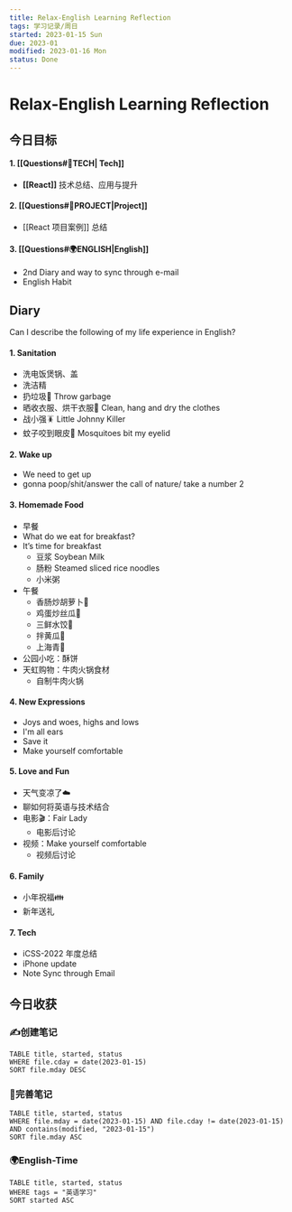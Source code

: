 ```yaml
---
title: Relax-English Learning Reflection
tags: 学习记录/周日
started: 2023-01-15 Sun
due: 2023-01
modified: 2023-01-16 Mon
status: Done
---
```

# Relax-English Learning Reflection
## 今日目标
#### 1. [[Questions#🚀TECH| Tech]]
- **[[React]]** 技术总结、应用与提升
#### 2. [[Questions#🚀PROJECT|Project]]
- [[React 项目案例]] 总结
#### 3. [[Questions#🌍ENGLISH|English]]
- 2nd Diary and way to sync through e-mail
- English Habit
## Diary
Can I describe the following of my life experience in English?
#### 1. Sanitation
- 洗电饭煲锅、盖
- 洗洁精
- 扔垃圾🚮 Throw garbage
- 晒收衣服、烘干衣服👔 Clean, hang and dry the clothes
- 战小强🪳 Little Johnny Killer
- 蚊子咬到眼皮🦟 Mosquitoes bit my eyelid
#### 2. Wake up
- We need to get up
- gonna poop/shit/answer the call of nature/ take a number 2
#### 3. Homemade Food
- 早餐
- What do we eat for breakfast?
- It’s time for breakfast
    - 豆浆 Soybean Milk
    - 肠粉 Steamed sliced rice noodles
    - 小米粥
- 午餐
    - 香肠炒胡萝卜🥕
    - 鸡蛋炒丝瓜🥚
    - 三鲜水饺🥟
    - 拌黄瓜🥒
    - 上海青🥬
- 公园小吃：酥饼
- 天虹购物：牛肉火锅食材
    - 自制牛肉火锅
#### 4. New Expressions
- Joys and woes, highs and lows
- I'm all ears
- Save it
- Make yourself comfortable
#### 5. Love and Fun
- 天气变凉了☁️
- 聊如何将英语与技术结合
- 电影🎬：Fair Lady
    - 电影后讨论
- 视频：Make yourself comfortable
    - 视频后讨论
#### 6. Family
- 小年祝福👪
- 新年送礼
#### 7. Tech
- iCSS-2022 年度总结
- iPhone update
- Note Sync through Email
## 今日收获
### ✍️创建笔记

```dataview
TABLE title, started, status
WHERE file.cday = date(2023-01-15)
SORT file.mday DESC
```

### 📝完善笔记

```dataview
TABLE title, started, status
WHERE file.mday = date(2023-01-15) AND file.cday != date(2023-01-15) AND contains(modified, "2023-01-15")
SORT file.mday ASC
```

### 🌍English-Time

```dataview
TABLE title, started, status
WHERE tags = "英语学习"
SORT started ASC
```